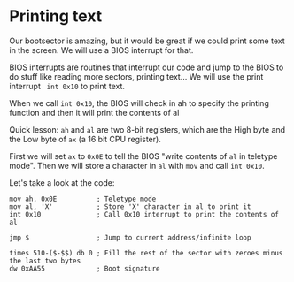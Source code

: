# Printing text
Our bootsector is amazing, but it would be great if we could print some text in the screen. We will use a BIOS interrupt for that.

BIOS interrupts are routines that interrupt our code and jump to the BIOS to do stuff like reading more sectors, printing text... We will use the print interrupt `` int 0x10`` to print text.

When we call ``int 0x10``, the BIOS will check in ah to specify the printing function and then it will print the contents of al

Quick lesson: ``ah`` and ``al`` are two 8-bit registers, which are the High byte and the Low byte of ``ax`` (a 16 bit CPU register).

First we will set ``ax`` to ``0x0E`` to tell the BIOS "write contents of ``al`` in teletype mode". Then we will store a character in ``al`` with ``mov`` and call ``int 0x10``.

Let's take a look at the code:
```
mov ah, 0x0E          ; Teletype mode
mov al, 'X'           ; Store 'X' character in al to print it
int 0x10              ; Call 0x10 interrupt to print the contents of al

jmp $                 ; Jump to current address/infinite loop

times 510-($-$$) db 0 ; Fill the rest of the sector with zeroes minus the last two bytes
dw 0xAA55             ; Boot signature
```
